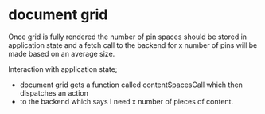 # document grid

Once grid is fully rendered the number of pin spaces should be stored in 
application state and a fetch call to the backend for x number of pins will be made
based on an average size. 

Interaction with application state;

* document grid gets a function called contentSpacesCall which then dispatches an action
* to the backend which says I need x number of pieces of content.
